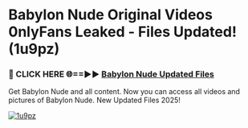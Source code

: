 # Babylon Nude Original Videos 0nlyFans Leaked - Files Updated! (1u9pz)

<h3>🔴 CLICK HERE 🌐==►► <a href="https://tinyurl.com/yrmya6cz" rel="nofollow">Babylon Nude Updated Files</a></h3>

Get Babylon Nude and all content. Now you can access all videos and pictures of Babylon Nude. New Updated Files 2025!

[![1u9pz](https://i.imgur.com/FMdXYCs.gif)](https://tinyurl.com/yrmya6cz)
